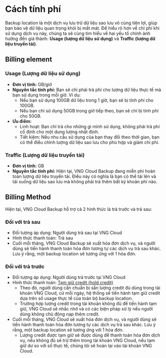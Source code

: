 # Cách tính phí

Backup location là một dịch vụ lưu trữ dữ liệu sao lưu vô cùng tiện lợi, giúp bạn bảo vệ dữ liệu quan trọng khỏi bị mất mát. Để hiểu rõ hơn về chi phí khi sử dụng dịch vụ này, chúng ta sẽ cùng tìm hiểu về hai yếu tố chính ảnh hưởng đến giá thành: **Usage (lượng dữ liệu sử dụng)** và **Traffic (lượng dữ liệu truyền tải)**.

## Billing element

### Usage (Lượng dữ liệu sử dụng)

* **Đơn vị tính:** GB/giờ
* **Nguyên tắc tính phí:** Bạn sẽ chỉ phải trả phí cho lượng dữ liệu thực tế mà bạn sử dụng trong mỗi giờ. Ví dụ:
  * Nếu bạn sử dụng 100GB dữ liệu trong 1 giờ, bạn sẽ bị tính phí cho 100GB.
  * Nếu bạn chỉ sử dụng 50GB trong giờ tiếp theo, bạn sẽ chỉ bị tính phí cho 50GB.
* **Ưu điểm:**
  * Linh hoạt: Bạn chỉ trả cho những gì mình sử dụng, không phải trả phí cố định cho một dung lượng nhất định.
  * Tiết kiệm: Nếu nhu cầu sử dụng của bạn thay đổi theo thời gian, bạn có thể điều chỉnh lượng dữ liệu sao lưu cho phù hợp và giảm chi phí.

### Traffic (Lượng dữ liệu truyền tải)

* **Đơn vị tính:** GB
* **Nguyên tắc tính phí:** Hiện tại, VNG Cloud Backup đang miễn phí hoàn toàn lượng dữ liệu truyền tải. Điều này có nghĩa là bạn có thể tải lên và tải xuống dữ liệu sao lưu mà không phải trả thêm bất kỳ khoản phí nào.

## Billing Method

Hiện tại, VNG Cloud Backup hỗ trợ cả 2 hình thức là trả trước và trả sau:

### Đối với trả sau

* Đối tượng áp dụng: Người dùng trả sau tại VNG Cloud
* Hình thức thanh toán: Trả sau
* Cuối mỗi tháng, VNG Cloud Backup sẽ xuất hóa đơn dịch vụ, và người dùng sẽ tiến hành thanh toán hóa đơn tương tự các dịch vụ trả sau khác. Lưu ý rằng, một backup location sẽ tương ứng với 1 hóa đơn.

### Đối với trả trước

* Đối tượng áp dụng: Người dùng trả trước tại VNG Cloud
* Hình thức thanh toán: [Tạm giữ credit (hold credit)](../../../quan-ly-hoa-don-chi-phi-and-tai-nguyen-tren-vng-cloud/trai-nghiem-billing-and-kenh-thanh-toan/ve-billing-and-payment/thanh-toan/tam-giu-credit.md)
  * Theo đó, người dùng cần chuẩn bị sẵn lượng credit đủ dùng trong tài khoản VNG Cloud, cứ mỗi ngày, hệ thống sẽ tiến hành tạm giữ credit dựa trên số usage thực tế của toàn bộ backup location.
  * Trường hợp lượng credit trong tài khoản không đủ để tiến hành tạm giữ, VNG Cloud sẽ nhắc nhở và có các biện pháp xử lý nếu người dùng không chủ động nạp thêm credit.
* Cuối mỗi tháng, VNG Cloud sẽ xuất hóa đơn dịch vụ, và người dùng sẽ tiến hành thanh toán hóa đơn tương tự các dịch vụ trả sau khác. Lưu ý rằng, một backup location sẽ tương ứng với 1 hóa đơn.
  * Lượng credit được tạm giữ sẽ được dùng để thanh toán hóa đơn dịch vụ, nếu không đủ sẽ trừ thêm trong tài khoản VNG Cloud, nếu tạm giữ dư so với số thực tế, chúng tôi sẽ hoàn lại vào tài khoản VNG Cloud.

